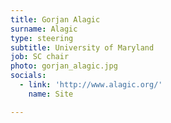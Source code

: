 ```yaml
---
title: Gorjan Alagic
surname: Alagic
type: steering
subtitle: University of Maryland
job: SC chair
photo: gorjan_alagic.jpg
socials:
  - link: 'http://www.alagic.org/'
    name: Site

---
```

